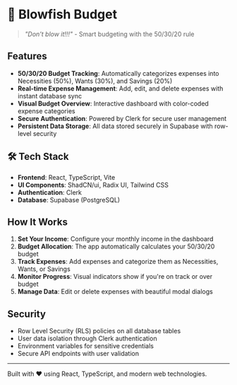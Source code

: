 # 🐡 Blowfish Budget

> *"Don't blow it!!!"* - Smart budgeting with the 50/30/20 rule

## Features

- **50/30/20 Budget Tracking**: Automatically categorizes expenses into Necessities (50%), Wants (30%), and Savings (20%)
- **Real-time Expense Management**: Add, edit, and delete expenses with instant database sync
- **Visual Budget Overview**: Interactive dashboard with color-coded expense categories
- **Secure Authentication**: Powered by Clerk for secure user management
- **Persistent Data Storage**: All data stored securely in Supabase with row-level security

## 🛠️ Tech Stack

- **Frontend**: React, TypeScript, Vite
- **UI Components**: ShadCN/ui, Radix UI, Tailwind CSS
- **Authentication**: Clerk
- **Database**: Supabase (PostgreSQL)

## How It Works

1. **Set Your Income**: Configure your monthly income in the dashboard
2. **Budget Allocation**: The app automatically calculates your 50/30/20 budget
3. **Track Expenses**: Add expenses and categorize them as Necessities, Wants, or Savings
4. **Monitor Progress**: Visual indicators show if you're on track or over budget
5. **Manage Data**: Edit or delete expenses with beautiful modal dialogs

## Security

- Row Level Security (RLS) policies on all database tables
- User data isolation through Clerk authentication
- Environment variables for sensitive credentials
- Secure API endpoints with user validation

---

Built with ❤️ using React, TypeScript, and modern web technologies.
